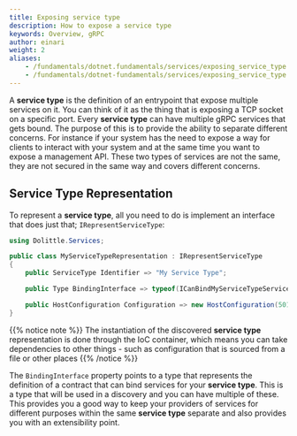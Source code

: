 ```yaml
---
title: Exposing service type
description: How to expose a service type
keywords: Overview, gRPC
author: einari
weight: 2
aliases: 
    - /fundamentals/dotnet.fundamentals/services/exposing_service_type
    - /fundamentals/dotnet-fundamentals/services/exposing_service_type
---
```

A **service type** is the definition of an entrypoint that expose multiple services on it.
You can think of it as the thing that is exposing a TCP socket on a specific port.
Every **service type** can have multiple gRPC services that gets bound.
The purpose of this is to provide the ability to separate different concerns. For instance
if your system has the need to expose a way for clients to interact with your system and
at the same time you want to expose a management API. These two types of services are
not the same, they are not secured in the same way and covers different concerns.

## Service Type Representation

To represent a **service type**, all you need to do is implement an interface that does just that;
`IRepresentServiceType`:

```csharp
using Dolittle.Services;

public class MyServiceTypeRepresentation : IRepresentServiceType
{
    public ServiceType Identifier => "My Service Type";

    public Type BindingInterface => typeof(ICanBindMyServiceTypeServices);

    public HostConfiguration Configuration => new HostConfiguration(50100); // TCP Port
}
```

{{% notice note %}}
The instantiation of the discovered **service type** representation is done through the
IoC container, which means you can take dependencies to other things - such as configuration
that is sourced from a file or other places
{{% /notice %}}

The `BindingInterface` property points to a type that represents the definition of a
contract that can bind services for your **service type**. This is a type that will be used
in a discovery and you can have multiple of these. This provides you a good way to
keep your providers of services for different purposes within the same **service type** separate
and also provides you with an extensibility point.
